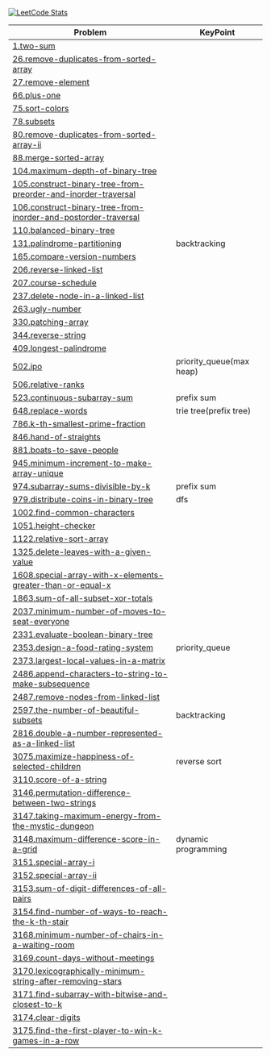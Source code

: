 [![LeetCode Stats](https://leetcard.jacoblin.cool/eddie25?theme=nord&font=patrick_hand&ext=heatmap)](https://leetcode.com/eddie25)

<!-- BEGIN DIRECTORY STRUCTURE -->
|Problem|KeyPoint|
|-|-|
|[1.two-sum](Problems/1.two-sum/main.cpp)||
|[26.remove-duplicates-from-sorted-array](Problems/26.remove-duplicates-from-sorted-array/main.cpp)||
|[27.remove-element](Problems/27.remove-element/main.cpp)||
|[66.plus-one](Problems/66.plus-one/main.cpp)||
|[75.sort-colors](Problems/75.sort-colors/main.cpp)||
|[78.subsets](Problems/78.subsets/main.cpp)||
|[80.remove-duplicates-from-sorted-array-ii](Problems/80.remove-duplicates-from-sorted-array-ii/main.cpp)||
|[88.merge-sorted-array](Problems/88.merge-sorted-array/main.cpp)||
|[104.maximum-depth-of-binary-tree](Problems/104.maximum-depth-of-binary-tree/main.cpp)||
|[105.construct-binary-tree-from-preorder-and-inorder-traversal](Problems/105.construct-binary-tree-from-preorder-and-inorder-traversal/main.cpp)||
|[106.construct-binary-tree-from-inorder-and-postorder-traversal](Problems/106.construct-binary-tree-from-inorder-and-postorder-traversal/main.cpp)||
|[110.balanced-binary-tree](Problems/110.balanced-binary-tree/main.cpp)||
|[131.palindrome-partitioning](Problems/131.palindrome-partitioning/main.cpp)|backtracking|
|[165.compare-version-numbers](Problems/165.compare-version-numbers/main.cpp)||
|[206.reverse-linked-list](Problems/206.reverse-linked-list/main.cpp)||
|[207.course-schedule](Problems/207.course-schedule/main.cpp)||
|[237.delete-node-in-a-linked-list](Problems/237.delete-node-in-a-linked-list/main.cpp)||
|[263.ugly-number](Problems/263.ugly-number/main.cpp)||
|[330.patching-array](Problems/330.patching-array/main.cpp)||
|[344.reverse-string](Problems/344.reverse-string/main.cpp)||
|[409.longest-palindrome](Problems/409.longest-palindrome/main.cpp)||
|[502.ipo](Problems/502.ipo/main.cpp)|priority_queue(max heap)|
|[506.relative-ranks](Problems/506.relative-ranks/main.cpp)||
|[523.continuous-subarray-sum](Problems/523.continuous-subarray-sum/main.cpp)|prefix sum|
|[648.replace-words](Problems/648.replace-words/main.cpp)|trie tree(prefix tree)|
|[786.k-th-smallest-prime-fraction](Problems/786.k-th-smallest-prime-fraction/main.cpp)||
|[846.hand-of-straights](Problems/846.hand-of-straights/main.cpp)||
|[881.boats-to-save-people](Problems/881.boats-to-save-people/main.cpp)||
|[945.minimum-increment-to-make-array-unique](Problems/945.minimum-increment-to-make-array-unique/main.cpp)||
|[974.subarray-sums-divisible-by-k](Problems/974.subarray-sums-divisible-by-k/main.cpp)|prefix sum|
|[979.distribute-coins-in-binary-tree](Problems/979.distribute-coins-in-binary-tree/main.cpp)|dfs|
|[1002.find-common-characters](Problems/1002.find-common-characters/main.cpp)||
|[1051.height-checker](Problems/1051.height-checker/main.cpp)||
|[1122.relative-sort-array](Problems/1122.relative-sort-array/main.cpp)||
|[1325.delete-leaves-with-a-given-value](Problems/1325.delete-leaves-with-a-given-value/main.cpp)||
|[1608.special-array-with-x-elements-greater-than-or-equal-x](Problems/1608.special-array-with-x-elements-greater-than-or-equal-x/main.cpp)||
|[1863.sum-of-all-subset-xor-totals](Problems/1863.sum-of-all-subset-xor-totals/main.cpp)||
|[2037.minimum-number-of-moves-to-seat-everyone](Problems/2037.minimum-number-of-moves-to-seat-everyone/main.cpp)||
|[2331.evaluate-boolean-binary-tree](Problems/2331.evaluate-boolean-binary-tree/main.cpp)||
|[2353.design-a-food-rating-system](Problems/2353.design-a-food-rating-system/main.cpp)|priority_queue|
|[2373.largest-local-values-in-a-matrix](Problems/2373.largest-local-values-in-a-matrix/main.cpp)||
|[2486.append-characters-to-string-to-make-subsequence](Problems/2486.append-characters-to-string-to-make-subsequence/main.cpp)||
|[2487.remove-nodes-from-linked-list](Problems/2487.remove-nodes-from-linked-list/main.cpp)||
|[2597.the-number-of-beautiful-subsets](Problems/2597.the-number-of-beautiful-subsets/main.cpp)|backtracking|
|[2816.double-a-number-represented-as-a-linked-list](Problems/2816.double-a-number-represented-as-a-linked-list/main.cpp)||
|[3075.maximize-happiness-of-selected-children](Problems/3075.maximize-happiness-of-selected-children/main.cpp)|reverse sort|
|[3110.score-of-a-string](Problems/3110.score-of-a-string/main.cpp)||
|[3146.permutation-difference-between-two-strings](Problems/3146.permutation-difference-between-two-strings/main.cpp)||
|[3147.taking-maximum-energy-from-the-mystic-dungeon](Problems/3147.taking-maximum-energy-from-the-mystic-dungeon/main.cpp)||
|[3148.maximum-difference-score-in-a-grid](Problems/3148.maximum-difference-score-in-a-grid/main.cpp)|dynamic programming|
|[3151.special-array-i](Problems/3151.special-array-i/main.cpp)||
|[3152.special-array-ii](Problems/3152.special-array-ii/main.cpp)||
|[3153.sum-of-digit-differences-of-all-pairs](Problems/3153.sum-of-digit-differences-of-all-pairs/main.cpp)||
|[3154.find-number-of-ways-to-reach-the-k-th-stair](Problems/3154.find-number-of-ways-to-reach-the-k-th-stair/main.cpp)||
|[3168.minimum-number-of-chairs-in-a-waiting-room](Problems/3168.minimum-number-of-chairs-in-a-waiting-room/main.cpp)||
|[3169.count-days-without-meetings](Problems/3169.count-days-without-meetings/main.cpp)||
|[3170.lexicographically-minimum-string-after-removing-stars](Problems/3170.lexicographically-minimum-string-after-removing-stars/main.cpp)||
|[3171.find-subarray-with-bitwise-and-closest-to-k](Problems/3171.find-subarray-with-bitwise-and-closest-to-k/main.cpp)||
|[3174.clear-digits](Problems/3174.clear-digits/main.cpp)||
|[3175.find-the-first-player-to-win-k-games-in-a-row](Problems/3175.find-the-first-player-to-win-k-games-in-a-row/main.cpp)||
<!-- END DIRECTORY STRUCTURE -->